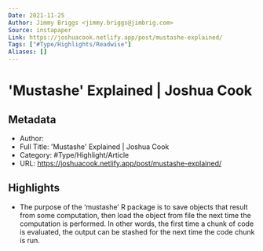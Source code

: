 ```yaml
---
Date: 2021-11-25
Author: Jimmy Briggs <jimmy.briggs@jimbrig.com>
Source: instapaper
Link: https://joshuacook.netlify.app/post/mustashe-explained/
Tags: ["#Type/Highlights/Readwise"]
Aliases: []
---
```

# 'Mustashe' Explained | Joshua Cook

## Metadata
- Author: 
- Full Title: 'Mustashe' Explained | Joshua Cook
- Category: #Type/Highlight/Article
- URL: https://joshuacook.netlify.app/post/mustashe-explained/

## Highlights
- The purpose of the ‘mustashe’ R package is to save objects that result from some computation, then load the object from file the next time the computation is performed. In other words, the first time a chunk of code is evaluated, the output can be stashed for the next time the code chunk is run.
